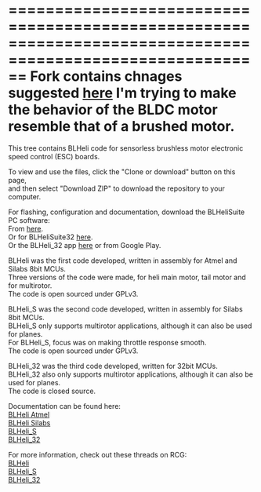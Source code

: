 ==========================================================================================================
Fork contains chnages suggested [here](https://github.com/bitdump/BLHeli/issues/533)
I'm trying to make the behavior of the BLDC motor resemble that of a brushed motor.
==========================================================================================================
This tree contains BLHeli code for sensorless brushless motor electronic speed control (ESC) boards.  
  
To view and use the files, click the "Clone or download" button on this page,  
and then select "Download ZIP" to download the repository to your computer.  
  
For flashing, configuration and documentation, download the BLHeliSuite PC software:  
From [here](https://www.mediafire.com/folder/dx6kfaasyo24l/BLHeliSuite).  
Or for BLHeliSuite32 [here](https://github.com/bitdump/BLHeli/releases).  
Or the BLHeli_32 app [here](https://github.com/bitdump/BLHeli/tree/master/BLHeli_32%20ARM/BLHeli_32%20Android%20APP) or from Google Play.  
  
BLHeli was the first code developed, written in assembly for Atmel and Silabs 8bit MCUs.  
Three versions of the code were made, for heli main motor, tail motor and for multirotor.  
The code is open sourced under GPLv3.  

BLHeli_S was the second code developed, written in assembly for Silabs 8bit MCUs.  
BLHeli_S only supports multirotor applications, although it can also be used for planes.  
For BLHeli_S, focus was on making throttle response smooth.  
The code is open sourced under GPLv3.  

BLHeli_32 was the third code developed, written for 32bit MCUs.  
BLHeli_32 also only supports multirotor applications, although it can also be used for planes.  
The code is closed source.  

Documentation can be found here:  
[BLHeli Atmel](https://github.com/bitdump/BLHeli/blob/master/Atmel/BLHeli%20manual%20Atmel%20Rev14.x.pdf)  
[BLHeli Silabs](https://github.com/bitdump/BLHeli/blob/master/SiLabs/BLHeli%20manual%20SiLabs%20Rev14.x.pdf)  
[BLHeli_S](https://github.com/bitdump/BLHeli/blob/master/BLHeli_S%20SiLabs/BLHeli_S%20manual%20SiLabs%20Rev16.x.pdf)  
[BLHeli_32](https://github.com/bitdump/BLHeli/blob/master/BLHeli_32%20ARM/BLHeli_32%20manual%20ARM%20Rev32.x.pdf)  

For more information, check out these threads on RCG:  
[BLHeli](http://www.rcgroups.com/forums/showthread.php?t=2136895)  
[BLHeli_S](https://www.rcgroups.com/forums/showthread.php?2640796)  
[BLHeli_32](https://www.rcgroups.com/forums/showthread.php?2864611)  

